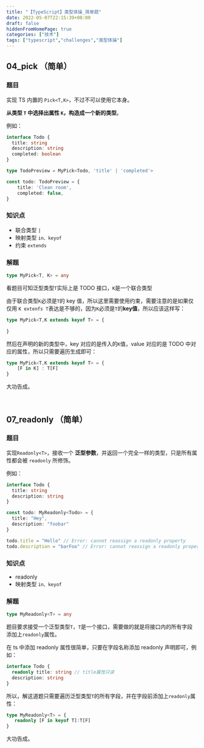 ```yaml
---
title: "【TypeScript】类型体操_简单题"
date: 2022-05-07T22:15:39+08:00
draft: false
hiddenFromHomePage: true
categories: ["技术"]
tags: ["typescript","challenges","类型体操"]
---
```


## 04_pick （简单）

### 题目

实现 TS 内置的 `Pick<T,K>`，不过不可以使用它本身。

**从类型 `T` 中选择出属性 `K`，构造成一个新的类型**。

例如：

```typescript
interface Todo {
  title: string
  description: string
  completed: boolean
}

type TodoPreview = MyPick<Todo, 'title' | 'completed'>

const todo: TodoPreview = {
    title: 'Clean room',
    completed: false,
}
```

### 知识点

* 联合类型 `|`
* 映射类型 `in、keyof`
* 约束 `extends`

### 解题

```typescript
type MyPick<T, K> = any
```

看题目可知泛型类型`T`实际上是 TODO 接口，`K`是一个联合类型

由于联合类型`K`必须是`T`的 key 值，所以这里需要使用约束，需要注意的是如果仅仅用 `K extenfs T`表达是不够的，因为`K`必须是`T`的**key值**，所以应该这样写：

```typescript
type MyPick<T,K extends keyof T> = {
    
}
```

然后在声明的新的类型中，key 对应的是传入的`K`值，value 对应的是 TODO 中对应的属性，所以只需要遍历生成即可：

```typescript
type MyPick<T,K extends keyof T> = {
    [F in K] : T[F]
}
```

大功告成。

&nbsp;

## 07_readonly （简单）

### 题目

实现`Readonly<T>`，接收一个 **泛型参数**，并返回一个完全一样的类型，只是所有属性都会被 `readonly` 所修饰。

例如：

```typescript
interface Todo {
  title: string
  description: string
}

const todo: MyReadonly<Todo> = {
  title: "Hey",
  description: "foobar"
}

todo.title = "Hello" // Error: cannot reassign a readonly property
todo.description = "barFoo" // Error: cannot reassign a readonly property
```

### 知识点

* readonly
* 映射类型 `in、keyof`

### 解题

```typescript
type MyReadonly<T> = any
```

题目要求接受一个泛型类型`T`，`T`是一个接口，需要做的就是将接口内的所有字段添加上`readonly`属性。

在 ts 中添加 readonly 属性很简单，只要在字段名称添加 readonly 声明即可，例如：

```typescript
interface Todo {
  readonly title: string // title属性只读
  description: string
}
```

所以，解这道题只需要遍历泛型类型`T`的所有字段，并在字段前添加上`readonly`属性：

```typescript
type MyReadonly<T> = {
   readonly [F in keyof T]:T[F]
}
```

大功告成。

&nbsp;
